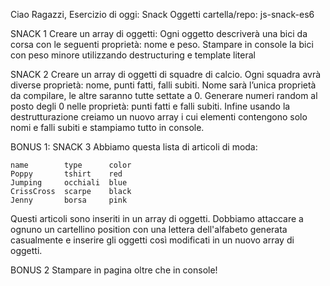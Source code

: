 Ciao Ragazzi,
Esercizio di oggi: Snack Oggetti
cartella/repo: js-snack-es6


SNACK 1
Creare un array di oggetti:
Ogni oggetto descriverà una bici da corsa con le seguenti proprietà: nome e peso.
Stampare in console la bici con peso minore utilizzando destructuring e template literal


SNACK 2
Creare un array di oggetti di squadre di calcio.
Ogni squadra avrà diverse proprietà: nome, punti fatti, falli subiti.
Nome sarà l’unica proprietà da compilare, le altre saranno tutte settate a 0.
Generare numeri random al posto degli 0 nelle proprietà: punti fatti e falli subiti.
Infine usando la destrutturazione creiamo un nuovo array i cui elementi contengono solo nomi e falli subiti e stampiamo tutto in console.



BONUS 1: SNACK 3
Abbiamo questa lista di articoli di moda:
```
name        type      color
Poppy       tshirt    red
Jumping     occhiali  blue
CrissCross  scarpe    black
Jenny       borsa     pink
```
Questi articoli sono inseriti in un array di oggetti.
Dobbiamo attaccare a ognuno un cartellino position con una lettera dell'alfabeto generata casualmente e inserire gli oggetti così modificati in un nuovo array di oggetti.

BONUS 2
Stampare in pagina oltre che in console!